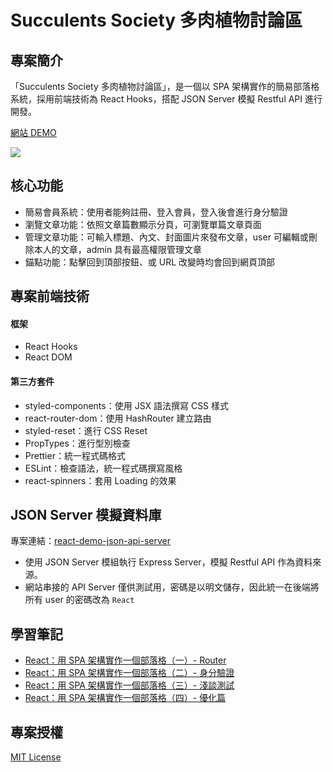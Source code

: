 # Succulents Society 多肉植物討論區

## 專案簡介

「Succulents Society 多肉植物討論區」，是一個以 SPA 架構實作的簡易部落格系統，採用前端技術為 React Hooks，搭配 JSON Server 模擬 Restful API 進行開發。

[網站 DEMO](https://heidiliu2020.github.io/succulents-society)

![](https://i.imgur.com/G2phauR.jpg)

## 核心功能

- 簡易會員系統：使用者能夠註冊、登入會員，登入後會進行身分驗證
- 瀏覽文章功能：依照文章篇數顯示分頁，可瀏覽單篇文章頁面
- 管理文章功能：可輸入標題、內文、封面圖片來發布文章，user 可編輯或刪除本人的文章，admin 具有最高權限管理文章
- 錨點功能：點擊回到頂部按鈕、或 URL 改變時均會回到網頁頂部

## 專案前端技術

#### 框架

- React Hooks
- React DOM

#### 第三方套件

- styled-components：使用 JSX 語法撰寫 CSS 樣式
- react-router-dom：使用 HashRouter 建立路由
- styled-reset：進行 CSS Reset
- PropTypes：進行型別檢查
- Prettier：統一程式碼格式
- ESLint：檢查語法，統一程式碼撰寫風格
- react-spinners：套用 Loading 的效果

## JSON Server 模擬資料庫

專案連結：[react-demo-json-api-server](https://github.com/heidiliu2020/react-demo-json-api-server)

- 使用 JSON Server 模組執行 Express Server，模擬 Restful API 作為資料來源。
- 網站串接的 API Server 僅供測試用，密碼是以明文儲存，因此統一在後端將所有 user 的密碼改為 `React`

## 學習筆記

- [React：用 SPA 架構實作一個部落格（一）- Router](https://heidiliu2020.github.io/react-router/)
- [React：用 SPA 架構實作一個部落格（二）- 身分驗證](https://heidiliu2020.github.io/react-usecontext/)
- [React：用 SPA 架構實作一個部落格（三）- 淺談測試](https://heidiliu2020.github.io/react-test/)
- [React：用 SPA 架構實作一個部落格（四）- 優化篇](https://heidiliu2020.github.io/react-optimization/)

## 專案授權

[MIT License](https://choosealicense.com/licenses/mit/)

